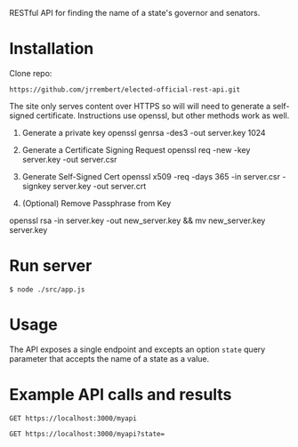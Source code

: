 RESTful API for finding the name of a state's governor and senators.


# Installation

Clone repo:

```
https://github.com/jrrembert/elected-official-rest-api.git
```

The site only serves content over HTTPS so will will need to generate a self-signed certificate. Instructions use openssl, but other methods work as well.

1. Generate a private key
openssl genrsa -des3 -out server.key 1024

2. Generate a Certificate Signing Request
openssl req -new -key server.key -out server.csr

3. Generate Self-Signed Cert
openssl x509 -req -days 365 -in server.csr -signkey server.key -out server.crt

4. (Optional) Remove Passphrase from Key

openssl rsa -in server.key -out new_server.key && mv new_server.key server.key

# Run server

```
$ node ./src/app.js
```

# Usage

The API exposes a single endpoint and excepts an option ```state``` query parameter that accepts the name of a state as a value.

# Example API calls and results

```
GET https://localhost:3000/myapi
```

```
GET https://localhost:3000/myapi?state=
```
